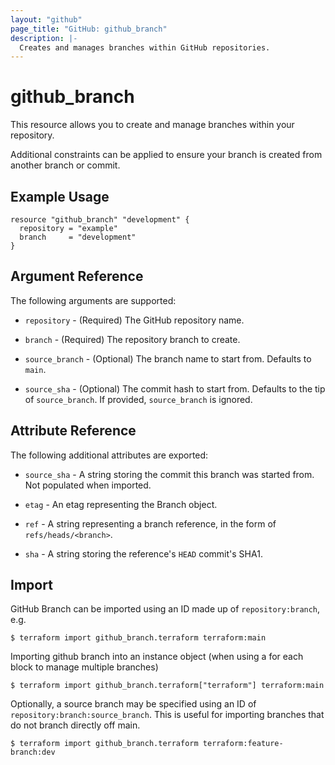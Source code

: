 ```yaml
---
layout: "github"
page_title: "GitHub: github_branch"
description: |-
  Creates and manages branches within GitHub repositories.
---
```


# github\_branch

This resource allows you to create and manage branches within your repository.

Additional constraints can be applied to ensure your branch is created from
another branch or commit.

## Example Usage

```hcl
resource "github_branch" "development" {
  repository = "example"
  branch     = "development"
}
```

## Argument Reference

The following arguments are supported:

* `repository` - (Required) The GitHub repository name.

* `branch` - (Required) The repository branch to create.

* `source_branch` - (Optional) The branch name to start from. Defaults to `main`.

* `source_sha` - (Optional) The commit hash to start from. Defaults to the tip of `source_branch`. If provided, `source_branch` is ignored.

## Attribute Reference

The following additional attributes are exported:

* `source_sha` - A string storing the commit this branch was started from. Not populated when imported.

* `etag` - An etag representing the Branch object.

* `ref` - A string representing a branch reference, in the form of `refs/heads/<branch>`.

* `sha` - A string storing the reference's `HEAD` commit's SHA1.

## Import

GitHub Branch can be imported using an ID made up of `repository:branch`, e.g.

```
$ terraform import github_branch.terraform terraform:main
```

Importing github branch into an instance object (when using a for each block to manage multiple branches)

```
$ terraform import github_branch.terraform["terraform"] terraform:main
```

Optionally, a source branch may be specified using an ID of `repository:branch:source_branch`.
This is useful for importing branches that do not branch directly off main.

```
$ terraform import github_branch.terraform terraform:feature-branch:dev
```
